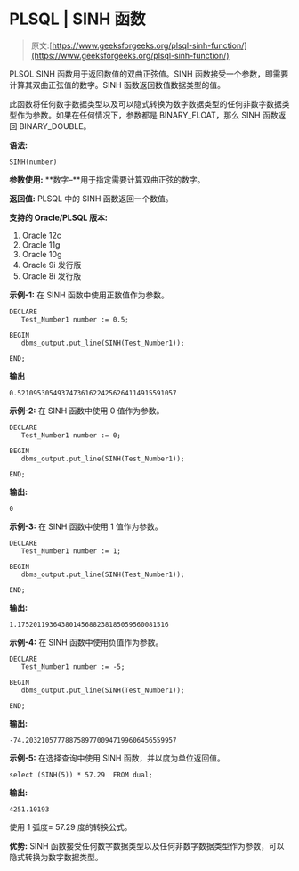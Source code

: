 # PLSQL | SINH 函数

> 原文:[https://www.geeksforgeeks.org/plsql-sinh-function/](https://www.geeksforgeeks.org/plsql-sinh-function/)

PLSQL SINH 函数用于返回数值的双曲正弦值。SINH 函数接受一个参数，即需要计算其双曲正弦值的数字。SINH 函数返回数值数据类型的值。

此函数将任何数字数据类型以及可以隐式转换为数字数据类型的任何非数字数据类型作为参数。如果在任何情况下，参数都是 BINARY_FLOAT，那么 SINH 函数返回 BINARY_DOUBLE。

**语法:**

```
SINH(number)
```

**参数使用:**
**数字–**用于指定需要计算双曲正弦的数字。

**返回值:**
PLSQL 中的 SINH 函数返回一个数值。

**支持的 Oracle/PLSQL 版本:**

1.  Oracle 12c
2.  Oracle 11g
3.  Oracle 10g
4.  Oracle 9i 发行版
5.  Oracle 8i 发行版

**示例-1:** 在 SINH 函数中使用正数值作为参数。

```
DECLARE 
   Test_Number1 number := 0.5;

BEGIN 
   dbms_output.put_line(SINH(Test_Number1)); 

END; 
```

**输出**

```
0.5210953054937473616224256264114915591057 
```

**示例-2:** 在 SINH 函数中使用 0 值作为参数。

```
DECLARE 
   Test_Number1 number := 0;

BEGIN 
   dbms_output.put_line(SINH(Test_Number1)); 

END; 
```

**输出:**

```
0 
```

**示例-3:** 在 SINH 函数中使用 1 值作为参数。

```
DECLARE 
   Test_Number1 number := 1;

BEGIN 
   dbms_output.put_line(SINH(Test_Number1)); 

END; 
```

**输出:**

```
1.17520119364380145688238185059560081516 
```

**示例-4:** 在 SINH 函数中使用负值作为参数。

```
DECLARE 
   Test_Number1 number := -5;

BEGIN 
   dbms_output.put_line(SINH(Test_Number1)); 

END; 
```

**输出:**

```
-74.20321057778875897700947199606456559957 
```

**示例-5:** 在选择查询中使用 SINH 函数，并以度为单位返回值。

```
select (SINH(5)) * 57.29  FROM dual; 
```

**输出:**

```
4251.10193 
```

使用 1 弧度= 57.29 度的转换公式。

**优势:**
SINH 函数接受任何数字数据类型以及任何非数字数据类型作为参数，可以隐式转换为数字数据类型。